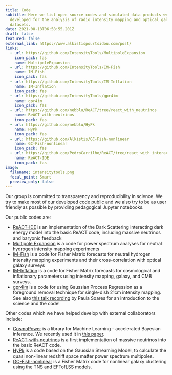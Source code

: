 ```yaml
---
title: Code
subtitle: Here we list open source codes and simulated data products we have
  developed for the analysis of radio intensity mapping and optical galaxy
  datasets.
date: 2021-08-18T06:58:55.201Z
draft: false
featured: false
external_link: https://www.alkistispourtsidou.com/post/
links:
  - url: https://github.com/IntensityTools/MultipoleExpansion
    icon_pack: fas
    name: MultipoleExpansion
  - url: https://github.com/IntensityTools/IM-Fish
    name: IM-Fish
    icon_pack: fas
  - url: https://github.com/IntensityTools/IM-Inflation
    name: IM-Inflation
    icon_pack: fas
  - url: https://github.com/IntensityTools/gpr4im
    name: gpr4im
    icon_pack: fas
  - url: https://github.com/nebblu/ReACT/tree/react_with_neutrinos
    name: ReACT-with-neutrinos
    icon_pack: fas
  - url: https://github.com/nebblu/HyPk
    name: HyPk
    icon_pack: fas
  - url: https://github.com/Alkistis/GC-Fish-nonlinear
    name: GC-Fish-nonlinear
    icon_pack: fas
  - url: https://github.com/PedroCarrilho/ReACT/tree/react_with_interact_baryons
    name: ReACT-IDE
    icon_pack: fas
image:
  filename: intensitytools.png
  focal_point: Smart
  preview_only: false
---
```

Our group is committed to transparency and reproducibility in science. We try to make most of our developed code public and we also try to be as user friendly as possible by providing pedagogical Jupyter notebooks. 

Our public codes are:

* [ReACT-IDE](https://github.com/PedroCarrilho/ReACT/tree/react_with_interact_baryons) is an implementation of the Dark Scattering interacting dark energy model into the basic ReACT code, including massive neutrinos and baryonic feedback
* [Multipole Expansion](https://github.com/IntensityTools/MultipoleExpansion) is a code for power spectrum analyses for neutral hydrogen intensity mapping experiments
* [IM-Fish](https://github.com/IntensityTools/IM-Fish) is a code for Fisher Matrix forecasts for neutral hydrogen intensity mapping experiments and their cross-correlation with optical galaxy surveys
* [IM-Inflation](https://github.com/IntensityTools/IM-Inflation) is a code for Fisher Matrix forecasts for cosmological and inflationary parameters using intensity mapping, galaxy, and CMB surveys.
* [gpr4im](https://github.com/IntensityTools/gpr4im) is a code for using Gaussian Process Regression as a foreground removal technique for single-dish 21cm intensity mapping. See also [this talk recording](https://www.youtube.com/watch?v=PkUfG2yKSPA) by Paula Soares for an introduction to the science and the code!

Other codes which we have helped develop with external collaborators include:

* [CosmoPower](<* https://github.com/alessiospuriomancini/cosmopower>) is a library for Machine Learning - accelerated Bayesian inference. We recently used it in [this paper](https://arxiv.org/abs/2110.07587). 
* [ReACT-with-neutrinos](https://github.com/nebblu/ReACT/tree/react_with_neutrinos) is a first implementation of massive neutrinos into the basic ReACT code.
* [HyPk](https://github.com/nebblu/HyPk) is a code based on the Gaussian Streaming Model, to calculate the quasi non-linear redshift space matter power spectrum multipoles.
* [GC-Fish-nonlinear](https://github.com/Alkistis/GC-Fish-nonlinear) is a Fisher Matrix code for nonlinear galaxy clustering using the TNS and EFTofLSS models.